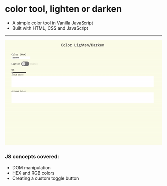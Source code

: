 # color tool, lighten or darken
- A simple color tool in Vanilla JavaScript
- Built with HTML, CSS and JavaScript

---------

![gif](color.gif)

### JS concepts covered:
  - DOM manipulation
  - HEX and RGB colors
  - Creating a custom toggle button
